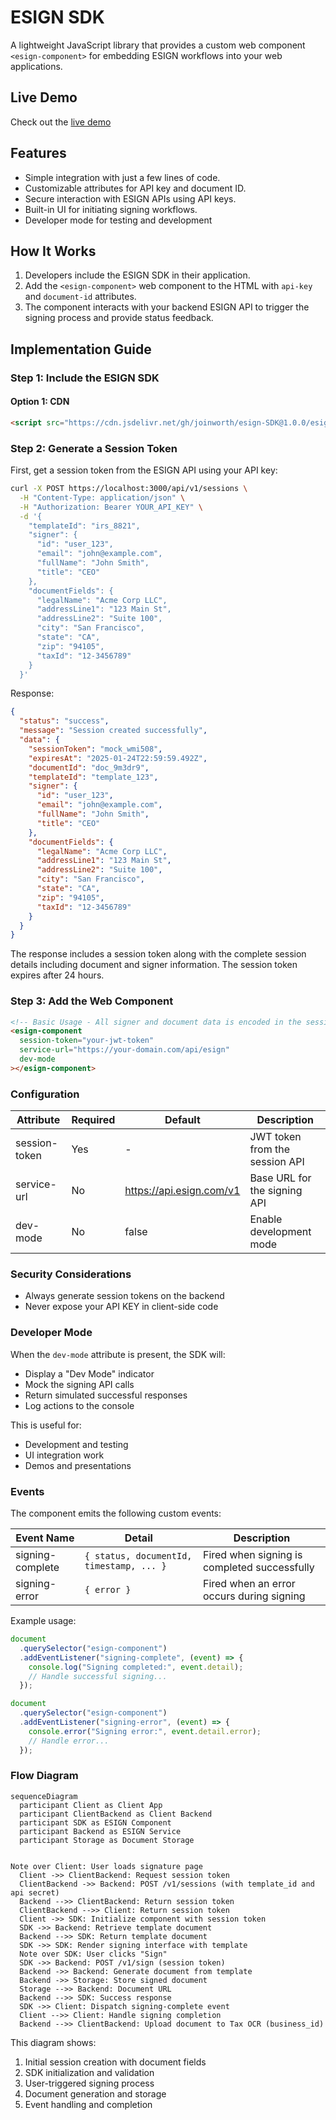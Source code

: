 # ESIGN SDK

A lightweight JavaScript library that provides a custom web component `<esign-component>` for embedding ESIGN workflows into your web applications.

## Live Demo

Check out the [live demo](https://joinworth.github.io/esign-SDK/example.html)

## Features

- Simple integration with just a few lines of code.
- Customizable attributes for API key and document ID.
- Secure interaction with ESIGN APIs using API keys.
- Built-in UI for initiating signing workflows.
- Developer mode for testing and development

## How It Works

1. Developers include the ESIGN SDK in their application.
2. Add the `<esign-component>` web component to the HTML with `api-key` and `document-id` attributes.
3. The component interacts with your backend ESIGN API to trigger the signing process and provide status feedback.

## Implementation Guide

### Step 1: Include the ESIGN SDK

#### Option 1: CDN

```html
<script src="https://cdn.jsdelivr.net/gh/joinworth/esign-SDK@1.0.0/esign-sdk.js"></script>
```

### Step 2: Generate a Session Token

First, get a session token from the ESIGN API using your API key:

```bash
curl -X POST https://localhost:3000/api/v1/sessions \
  -H "Content-Type: application/json" \
  -H "Authorization: Bearer YOUR_API_KEY" \
  -d '{
    "templateId": "irs_8821",
    "signer": {
      "id": "user_123",
      "email": "john@example.com",
      "fullName": "John Smith",
      "title": "CEO"
    },
    "documentFields": {
      "legalName": "Acme Corp LLC",
      "addressLine1": "123 Main St",
      "addressLine2": "Suite 100",
      "city": "San Francisco",
      "state": "CA",
      "zip": "94105",
      "taxId": "12-3456789"
    }
  }'
```

Response:

```json
{
  "status": "success",
  "message": "Session created successfully",
  "data": {
    "sessionToken": "mock_wmi508",
    "expiresAt": "2025-01-24T22:59:59.492Z",
    "documentId": "doc_9m3dr9",
    "templateId": "template_123",
    "signer": {
      "id": "user_123",
      "email": "john@example.com",
      "fullName": "John Smith",
      "title": "CEO"
    },
    "documentFields": {
      "legalName": "Acme Corp LLC",
      "addressLine1": "123 Main St",
      "addressLine2": "Suite 100",
      "city": "San Francisco",
      "state": "CA",
      "zip": "94105",
      "taxId": "12-3456789"
    }
  }
}
```

The response includes a session token along with the complete session details including document and signer information. The session token expires after 24 hours.

### Step 3: Add the Web Component

```html
<!-- Basic Usage - All signer and document data is encoded in the session token -->
<esign-component
  session-token="your-jwt-token"
  service-url="https://your-domain.com/api/esign"
  dev-mode
></esign-component>
```

### Configuration

| Attribute     | Required | Default                  | Description                    |
| ------------- | -------- | ------------------------ | ------------------------------ |
| session-token | Yes      | -                        | JWT token from the session API |
| service-url   | No       | https://api.esign.com/v1 | Base URL for the signing API   |
| dev-mode      | No       | false                    | Enable development mode        |

### Security Considerations

- Always generate session tokens on the backend
- Never expose your API KEY in client-side code

### Developer Mode

When the `dev-mode` attribute is present, the SDK will:

- Display a "Dev Mode" indicator
- Mock the signing API calls
- Return simulated successful responses
- Log actions to the console

This is useful for:

- Development and testing
- UI integration work
- Demos and presentations

### Events

The component emits the following custom events:

| Event Name       | Detail                                   | Description                                  |
| ---------------- | ---------------------------------------- | -------------------------------------------- |
| signing-complete | `{ status, documentId, timestamp, ... }` | Fired when signing is completed successfully |
| signing-error    | `{ error }`                              | Fired when an error occurs during signing    |

Example usage:

```javascript
document
  .querySelector("esign-component")
  .addEventListener("signing-complete", (event) => {
    console.log("Signing completed:", event.detail);
    // Handle successful signing...
  });

document
  .querySelector("esign-component")
  .addEventListener("signing-error", (event) => {
    console.error("Signing error:", event.detail.error);
    // Handle error...
  });
```

### Flow Diagram

```mermaid
sequenceDiagram
  participant Client as Client App
  participant ClientBackend as Client Backend
  participant SDK as ESIGN Component
  participant Backend as ESIGN Service
  participant Storage as Document Storage


Note over Client: User loads signature page
  Client ->> ClientBackend: Request session token
  ClientBackend ->> Backend: POST /v1/sessions (with template_id and api secret)
  Backend -->> ClientBackend: Return session token
  ClientBackend -->> Client: Return session token
  Client ->> SDK: Initialize component with session token
  SDK ->> Backend: Retrieve template document
  Backend -->> SDK: Return template document
  SDK ->> SDK: Render signing interface with template
  Note over SDK: User clicks "Sign"
  SDK ->> Backend: POST /v1/sign (session token)
  Backend ->> Backend: Generate document from template
  Backend ->> Storage: Store signed document
  Storage -->> Backend: Document URL
  Backend -->> SDK: Success response
  SDK ->> Client: Dispatch signing-complete event
  Client -->> Client: Handle signing completion
  Backend -->> ClientBackend: Upload document to Tax OCR (business_id)
```

This diagram shows:

1. Initial session creation with document fields
2. SDK initialization and validation
3. User-triggered signing process
4. Document generation and storage
5. Event handling and completion
